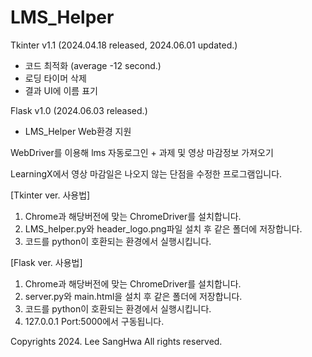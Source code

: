 # LMS_Helper
Tkinter v1.1 (2024.04.18 released, 2024.06.01 updated.)
+ 코드 최적화 (average -12 second.)
+ 로딩 타이머 삭제
+ 결과 UI에 이름 표기


Flask v1.0 (2024.06.03 released.)
+ LMS_Helper Web환경 지원


WebDriver를 이용해 lms 자동로그인 + 과제 및 영상 마감정보 가져오기

LearningX에서 영상 마감일은 나오지 않는 단점을 수정한 프로그램입니다.



[Tkinter ver. 사용법] 
1. Chrome과 해당버전에 맞는 ChromeDriver를 설치합니다.
2. LMS_helper.py와 header_logo.png파일 설치 후 같은 폴더에 저장합니다.
3. 코드를 python이 호환되는 환경에서 실행시킵니다.

[Flask ver. 사용법]
1. Chrome과 해당버전에 맞는 ChromeDriver를 설치합니다.
2. server.py와 main.html을 설치 후 같은 폴더에 저장합니다.
3. 코드를 python이 호환되는 환경에서 실행시킵니다.
4. 127.0.0.1 Port:5000에서 구동됩니다.

Copyrights 2024. Lee SangHwa All rights reserved.
